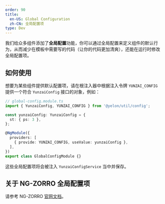 ```yaml
---
order: 90
title:
  en-US: Global Configuration
  zh-CN: 全局配置项
type: Dev
---
```


我们给众多组件添加了**全局配置**功能，你可以通过全局配置来定义组件的默认行为，从而减少在模板中需要写的代码（让你的代码更加清爽），还能在运行时修改全局配置项。

## 如何使用

想要为某些组件提供默认配置项，请在根注入器中根据注入令牌 `YUNZAI_CONFIG` 提供一个符合 `YunzaiConfig` 接口的对象，例如：

```typescript
// global-config.module.ts
import { YunzaiConfig, YUNZAI_CONFIG } from '@yelon/util/config';

const yunzaiConfig: YunzaiConfig = {
  st: { ps: 3 },
};

@NgModule({
  providers: [
    { provide: YUNZAI_CONFIG, useValue: yunzaiConfig },
  ],
})
export class GlobalConfigModule {}
```

这些全局配置项将会被注入 `YunzaiConfigService` 当中并保存。

## 关于 NG-ZORRO 全局配置项

请参考 NG-ZORRO [官网文档](https://ng.ant.design/docs/global-config/zh)。
